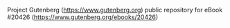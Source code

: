 Project Gutenberg (https://www.gutenberg.org) public repository for eBook #20426 (https://www.gutenberg.org/ebooks/20426)
